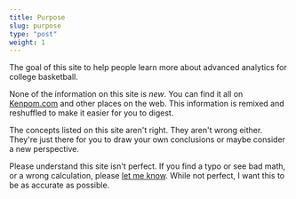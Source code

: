 ```yaml
---
title: Purpose
slug: purpose
type: "post"
weight: 1
---
```


The goal of this site to help people learn more about advanced analytics for college basketball. 

None of the information on this site is _new_. You can find it all on [Kenpom.com](http://kenpom.com/) and other places on the web. This information is remixed and reshuffled to make it easier for you to digest.

The concepts listed on this site aren't right. They aren't wrong either. They're just there for you to draw your own conclusions or maybe consider a new perspective.

Please understand this site isn't perfect. If you find a typo or see bad math, or a wrong calculation, please [let me know](contact.md). While not perfect, I want this to be as accurate as possible.





